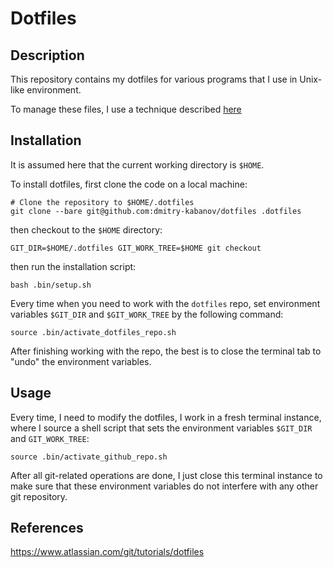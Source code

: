 # Dotfiles

## Description

This repository contains my dotfiles for various programs that I use in
Unix-like environment.

To manage these files, I use a technique described
[here](https://www.atlassian.com/git/tutorials/dotfiles)

## Installation

It is assumed here that the current working directory is `$HOME`.

To install dotfiles, first clone the code on a local machine:

    # Clone the repository to $HOME/.dotfiles
    git clone --bare git@github.com:dmitry-kabanov/dotfiles .dotfiles
    
then checkout to the `$HOME` directory:

    GIT_DIR=$HOME/.dotfiles GIT_WORK_TREE=$HOME git checkout

then run the installation script:

    bash .bin/setup.sh
    
Every time when you need to work with the `dotfiles` repo, set environment
variables `$GIT_DIR` and `$GIT_WORK_TREE` by the following command:

    source .bin/activate_dotfiles_repo.sh
    
After finishing working with the repo, the best is to close the terminal tab
to "undo" the environment variables.


## Usage

Every time, I need to modify the dotfiles, I work in a fresh terminal instance,
where I source a shell script that sets the environment variables `$GIT_DIR`
and `GIT_WORK_TREE`:

    source .bin/activate_github_repo.sh

After all git-related operations are done, I just close this terminal instance
to make sure that these environment variables do not interfere with any other
git repository.

## References

https://www.atlassian.com/git/tutorials/dotfiles
